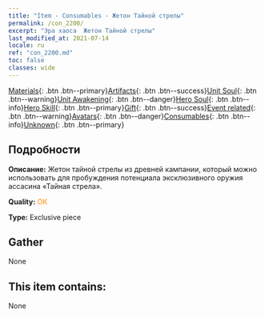 ```yaml
---
title: "Item - Consumables - Жетон Тайной стрелы"
permalink: /con_2200/
excerpt: "Эра хаоса  Жетон Тайной стрелы"
last_modified_at: 2021-07-14
locale: ru
ref: "con_2200.md"
toc: false
classes: wide
---
```

 [Materials](/ItemsRU/){: .btn .btn--primary}[Artifacts](/ItemsRU/Artifacts/){: .btn .btn--success}[Unit Soul](/ItemsRU/UnitSoul/){: .btn .btn--warning}[Unit Awakening](/ItemsRU/UnitAwakening/){: .btn .btn--danger}[Hero Soul](/ItemsRU/HeroSoul/){: .btn .btn--info}[Hero Skill](/ItemsRU/HeroSkill/){: .btn .btn--primary}[Gift](/ItemsRU/Gift/){: .btn .btn--success}[Event related](/ItemsRU/Events/){: .btn .btn--warning}[Avatars](/ItemsRU/Avatars/){: .btn .btn--danger}[Consumables](/ItemsRU/Consumables/){: .btn .btn--info}[Unknown](/ItemsRU/Unknown/){: .btn .btn--primary}

## Подробности
 **Описание:** Жетон тайной стрелы из древней кампании, который можно использовать для пробуждения потенциала эксклюзивного оружия ассасина «Тайная стрела».

 **Quality:** <span style="color: #FF8C00">OK</span>

 **Type:** Exclusive piece

## Gather

  None

## This item contains:

  None

